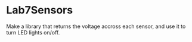 Lab7Sensors
===========

Make a library that returns the voltage accross each sensor, and use it to turn LED lights on/off.
